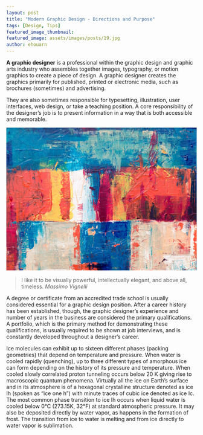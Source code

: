 ```yaml
---
layout: post
title: "Modern Graphic Design - Directions and Purpose"
tags: [Design, Tips]
featured_image_thumbnail:
featured_image: assets/images/posts/19.jpg
author: ehouarn
---
```


**A graphic designer** is a professional within the graphic design and graphic arts industry who assembles together images, typography, or motion graphics to create a piece of design. A graphic designer creates the graphics primarily for published, printed or electronic media, such as brochures (sometimes) and advertising.

<!--more-->

They are also sometimes responsible for typesetting, illustration, user interfaces, web design, or take a teaching position. A core responsibility of the designer’s job is to present information in a way that is both accessible and memorable.

![](assets/images/posts/18.jpg#wide)

> I like it to be visually powerful, intellectually elegant, and above all, timeless.
> <cite>Massimo Vignelli</cite>

A degree or certificate from an accredited trade school is usually considered essential for a graphic design position. After a career history has been established, though, the graphic designer’s experience and number of years in the business are considered the primary qualifications. A portfolio, which is the primary method for demonstrating these qualifications, is usually required to be shown at job interviews, and is constantly developed throughout a designer’s career.

Ice molecules can exhibit up to sixteen different phases (packing geometries) that depend on temperature and pressure. When water is cooled rapidly (quenching), up to three different types of amorphous ice can form depending on the history of its pressure and temperature. When cooled slowly correlated proton tunneling occurs below 20 K giving rise to macroscopic quantum phenomena. Virtually all the ice on Earth’s surface and in its atmosphere is of a hexagonal crystalline structure denoted as ice Ih (spoken as “ice one h”) with minute traces of cubic ice denoted as ice Ic. The most common phase transition to ice Ih occurs when liquid water is cooled below 0°C (273.15K, 32°F) at standard atmospheric pressure. It may also be deposited directly by water vapor, as happens in the formation of frost. The transition from ice to water is melting and from ice directly to water vapor is sublimation.
